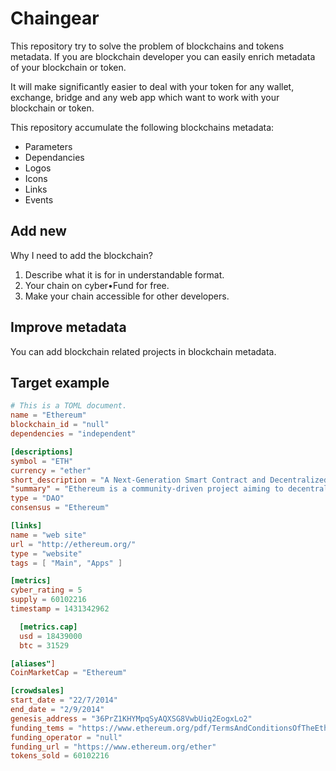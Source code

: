 # Chaingear

This repository try to solve the problem of blockchains and tokens metadata.
If you are blockchain developer you can easily enrich metadata of your blockchain or token.

It will make significantly easier to deal with your token for any wallet, exchange, bridge and any web app which want to work with your blockchain or token.

This repository accumulate the following blockchains metadata:
- Parameters
- Dependancies
- Logos
- Icons
- Links
- Events

## Add new

Why I need to add the blockchain?

1. Describe what it is for in understandable format.
2. Your chain on cyber•Fund for free.
3. Make your chain accessible for other developers.

## Improve metadata
You can add blockchain related projects in blockchain metadata.

## Target example
```toml
# This is a TOML document.
name = "Ethereum"
blockchain_id = "null"
dependencies = "independent"

[descriptions]
symbol = "ETH"
currency = "ether"
short_description = "A Next-Generation Smart Contract and Decentralized Application Platform"
"summary" = "Ethereum is a community-driven project aiming to decentralize the internet and return it to its democratic roots. It is a platform for building and running applications which do not need to rely on trust and cannot be controlled by any central authority."
type = "DAO"
consensus = "Ethereum"

[links]
name = "web site"
url = "http://ethereum.org/"
type = "website"
tags = [ "Main", "Apps" ]

[metrics]
cyber_rating = 5
supply = 60102216
timestamp = 1431342962

  [metrics.cap]
  usd = 18439000
  btc = 31529

[aliases"]
CoinMarketCap = "Ethereum"

[crowdsales]
start_date = "22/7/2014"
end_date = "2/9/2014"
genesis_address = "36PrZ1KHYMpqSyAQXSG8VwbUiq2EogxLo2"
funding_tems = "https://www.ethereum.org/pdf/TermsAndConditionsOfTheEthereumGenesisSale.pdf"
funding_operator = "null"
funding_url = "https://www.ethereum.org/ether"
tokens_sold = 60102216
```
